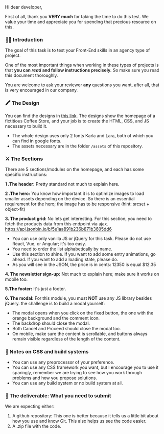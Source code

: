 Hi dear developer,

First of all, thank you **VERY much** for taking the time to do this test. We value your time and appreciate you for spending that precious resource on this.

### 🙇‍♂️ Introduction
The goal of this task is to test your Front-End skills in an agency type of project.

One of the most important things when working in these types of projects is that **you can *read* and follow instructions precisely.** So make sure you read this document thoroughly.

You are welcome to ask your reviewer **any** questions you want, after all, that is very encouraged in our company.

### 🖍 The Design
You can find the designs in [this link](https://scene.zeplin.io/project/5e1ab424f523ba7ad53ff01f). The designs show the homepage of a fictitious Coffee Store, and your job is to create the HTML, CSS, and JS necessary to build it.

* The whole design uses only 2 fonts Karla and Lara, both of which you can find in google fonts.
* The assets necessary are in the folder `/assets` of this repository.

### ⚔️ The Sections
There are 5 sections/modules on the homepage, and each has some specific instructions:

**1 .The header:** Pretty standard not much to explain here.

**2 .The hero:** You know how important it is to optimize images to load smaller assets depending on the device. So there is an essential requirement for the hero; the image has to be responsive (hint: srcset + object-fit)

**3. The product grid:** No lets get interesting. For this section, you need to fetch the products data from this endpoint via ajax. 
https://api.jsonbin.io/b/5e1aa891b236b871b3605dd6 

* You can use only vanilla JS or jQuery for this task. Please do not use React, Vue, or Angular; it's too easy.
* You need to order the list alphabetically by name.
* Use this section to shine. If you want to add some entry animations, go ahead. If you want to add a loading state, please do.
* As you will see in the JSON, the price is in cents: 12350 is equal $12.35

**4. The newsletter sign-up:** Not much to explain here; make sure it works on mobile too.

**5.The footer:** It's just a footer.

**6. The modal:** For this module, you must **NOT** use any JS library besides jQuery. the challenge is to build a modal yourself:

* The modal opens when you click on the fixed button, the one with the  orange background and the comment icon.
* The backdrop should close the modal.
* Both Cancel and Proceed should close the modal too.
* On mobile, make sure the content is scrollable, and buttons always remain visible regardless of the length of the content.

### 🌈 Notes on CSS and build systems
* You can use any preprocessor of your preference.
* You can use any CSS framework you want, but I encourage you to use it sparingly, remember we are trying to see how you work through problems and how you propose solutions.
* You can use any build system or no build system at all.

### 💎 The deliverable: What you need to submit
We are expecting either: 
1. A github repository: This one is better because it tells us a little bit about how you use and know Git. This also helps us see the code easier.
2. A .zip file with the code.
